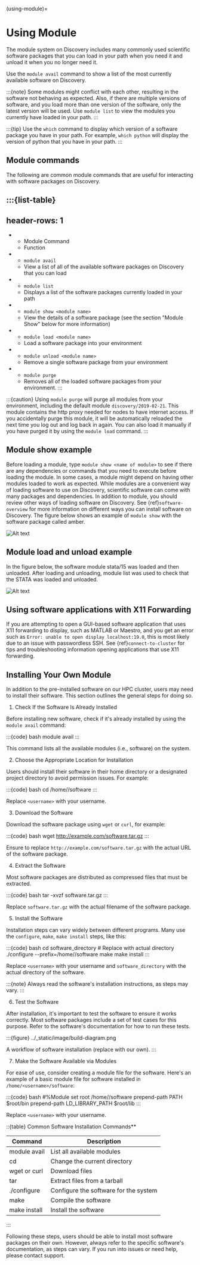 (using-module)=

# Using Module

The module system on Discovery includes many commonly used scientific software packages
that you can load in your path when you need it and unload it when you no longer need it.

Use the `module avail` command to show a list of the most currently available software on Discovery.

:::{note}
Some modules might conflict with each other, resulting in the software not behaving as expected.
Also, if there are multiple versions of software, and you load more than one version of the software,
only the latest version will be used. Use `module list` to view the modules you currently have loaded in your path.
:::

:::{tip}
Use the `which` command to display which version of a software package you have in your path.
For example, `which python` will display the version of python that you have in your path.
:::

## Module commands

The following are common module commands that are useful for interacting with software packages on Discovery.

:::{list-table}
---
header-rows: 1
---
* - Module Command
  - Function
* - ``module avail``
  - View a list of all of the available software packages on Discovery that you can load
* - ``module list``
  - Displays a list of the software packages currently loaded in your path
* - ``module show <module name>``
  - View the details of a software package (see the section "Module Show" below for more information)
* - ``module load <module name>``
  - Load a software package into your environment
* - ``module unload <module name>``
  - Remove a single software package from your environment
* - ``module purge``
  - Removes all of the loaded software packages from your environment.
:::

:::{caution}
Using `module purge` will purge all modules from your environment, including the default module `discovery/2019-02-21`.
This module contains the http proxy needed for nodes to have internet access.
If you accidentally purge this module, it will be automatically reloaded the next time you log out and
log back in again. You can also load it manually if you have purged it by using the `module load` command.
:::

## Module show example

Before loading a module, type `module show <name of module>` to see if there are any dependencies or commands that you need to execute
before loading the module. In some cases, a module might depend on having other modules loaded to work as expected. While modules are a convenient
way of loading software to use on Discovery, scientific software can come with many packages and dependencies. In addition to module, you should review
other ways of loading software on Discovery. See {ref}`software-overview` for more information on different ways you can install software on Discovery.
The figure below shows an example of `module show` with the software package called amber.

![Alt text](../images/moduleshow.jpg)

## Module load and unload example

In the figure below, the software module stata/15 was loaded and then unloaded. After loading and unloading, module list was used
to check that the STATA was loaded and unloaded.

![Alt text](../images/moduleload.jpg)

## Using software applications with X11 Forwarding

If you are attempting to open a GUI-based software application that  uses X11 forwarding to display, such as MATLAB or Maestro, and
you get an error such as `Error: unable to open display localhost:19.0`, this is most likely due to an issue with passwordless SSH.
See {ref}`connect-to-cluster` for tips and troubleshooting information opening applications that use X11 forwarding.

## Installing Your Own Module
In addition to the pre-installed software on our HPC cluster, users may need to install their software. This section outlines the general steps for doing so.

1. Check If the Software Is Already Installed

Before installing new software, check if it's already installed by using the `module avail` command:

:::{code} bash
module avail
:::

This command lists all the available modules (i.e., software) on the system.

2. Choose the Appropriate Location for Installation

Users should install their software in their home directory or a designated project directory to avoid permission issues. For example:

:::{code} bash
cd /home/<username>/software
:::

Replace `<username>` with your username.

3. Download the Software

Download the software package using `wget` or `curl`, for example:

:::{code} bash
wget http://example.com/software.tar.gz
:::

Ensure to replace `http://example.com/software.tar.gz` with the actual URL of the software package.

4. Extract the Software

Most software packages are distributed as compressed files that must be extracted.

:::{code} bash
tar -xvzf software.tar.gz
:::

Replace `software.tar.gz` with the actual filename of the software package.

5. Install the Software

Installation steps can vary widely between different programs. Many use the `configure`, `make`, `make install` steps, like this:

:::{code} bash
cd software_directory   # Replace with actual directory
./configure --prefix=/home/<username>/software
make
make install
:::

Replace `<username>` with your username and `software_directory` with the actual directory of the software.

:::{note}
Always read the software's installation instructions, as steps may vary.
:::

6. Test the Software

After installation, it's important to test the software to ensure it works correctly. Most software packages include a set of test cases for this purpose. Refer to the software's documentation for how to run these tests.

:::{figure} ../_static/image/build-diagram.png

A workflow of software installation (replace with our own).
:::

7. Make the Software Available via Modules

For ease of use, consider creating a module file for the software. Here's an example of a basic module file for software installed in `/home/<username>/software`:

:::{code} bash
#%Module
set root /home/<username>/software
prepend-path PATH $root/bin
prepend-path LD_LIBRARY_PATH $root/lib
:::

Replace `<username>` with your username.

::{table} Common Software Installation Commands**

| Command      | Description                           |
|--------------|---------------------------------------|
| module avail | List all available modules            |
| cd           | Change the current directory          |
| wget or curl | Download files                        |
| tar          | Extract files from a tarball          |
| ./configure  | Configure the software for the system |
| make         | Compile the software                  |
| make install | Install the software                  |
:::

Following these steps, users should be able to install most software packages on their own. However, always refer to the specific software's documentation, as steps can vary. If you run into issues or need help, please contact support.
